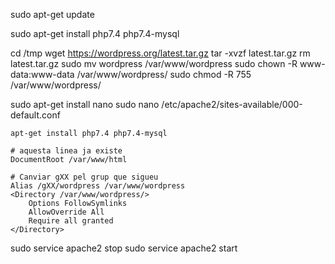 sudo apt-get update

sudo apt-get install php7.4 php7.4-mysql

cd /tmp
wget https://wordpress.org/latest.tar.gz
tar -xvzf latest.tar.gz
rm latest.tar.gz
sudo mv wordpress /var/www/wordpress
sudo chown -R www-data:www-data /var/www/wordpress/
sudo chmod -R 755 /var/www/wordpress/

sudo apt-get install nano
sudo nano /etc/apache2/sites-available/000-default.conf

    apt-get install php7.4 php7.4-mysql

    # aquesta linea ja existe
    DocumentRoot /var/www/html

    # Canviar gXX pel grup que sigueu
    Alias /gXX/wordpress /var/www/wordpress
    <Directory /var/www/wordpress/>
        Options FollowSymlinks
        AllowOverride All
        Require all granted
    </Directory>

sudo service apache2 stop
sudo service apache2 start

